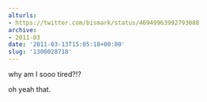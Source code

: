 ```yaml
---
alturls:
- https://twitter.com/bismark/status/46949963992793088
archive:
- 2011-03
date: '2011-03-13T15:05:18+00:00'
slug: '1300028718'
---
```


why am I sooo tired?!?

oh yeah that.

